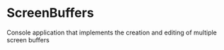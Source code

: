# ScreenBuffers
Сonsole application that implements the creation and editing of multiple screen buffers
